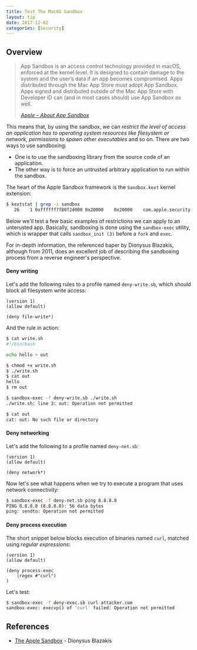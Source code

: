 ```yaml
---
title: Test The MacOS Sandbox
layout: tip
date: 2017-12-02
categories: [Security]
---
```


## Overview

<blockquote>
  <p>App Sandbox is an access control technology provided in macOS, enforced at the kernel level. It is designed to contain damage to the system and the user’s data if an app becomes compromised. Apps distributed through the Mac App Store must adopt App Sandbox. Apps signed and distributed outside of the Mac App Store with Developer ID can (and in most cases should) use App Sandbox as well.</p>
  <cite><a target="_blank" href="https://developer.apple.com/library/content/documentation/Security/Conceptual/AppSandboxDesignGuide/AboutAppSandbox/AboutAppSandbox.html">Apple - About App Sandbox</a>
</cite> </blockquote>

This means that, by using the sandbox, we can _restrict the level of access an application has to operating system resources like filesystem or network, permissions to spawn other executables_ and so on. There are two ways to use sandboxing:
* One is to use the sandboxing library from the source code of an application.
* The other way is to force an untrusted arbitrary application to run within the sandbox.

The heart of the Apple Sandbox framework is the ```Sandbox.kext``` kernel extension:
```bash
$ kextstat | grep -i sandbox
   26    1 0xffffff7f80f2d000 0x20000    0x20000    com.apple.security.sandbox (300.0) BBF405A2-CD8D-39C2-B577-251BE0978774 <25 22 16 7 6 5 4 3 2 1>
```

Below we'll test a few basic examples of restrictions we can apply to an unterusted app. Basically, sandboxing is done using the ```sandbox-exec``` utility, which is wrapper that calls ```sandbox_init (3)``` before a ```fork``` and ```exec```. 

For in-depth information, the referenced baper by Dionysus Blazakis, although from 2011, does an excellent job of describing the sandboxing process from a reverse engineer's perspective.

#### Deny writing

Let's add the following rules to a profile named ```deny-write.sb```, which should block all filesystem write access:

```
(version 1) 
(allow default)

(deny file-write*)
```

And the rule in action:

```bash
$ cat write.sh
#!/bin/bash

echo hello > out

$ chmod +x write.sh
$ ./write.sh
$ cat out
hello
$ rm out

$ sandbox-exec -f deny-write.sb ./write.sh
./write.sh: line 3: out: Operation not permitted

$ cat out
cat: out: No such file or directory
```

#### Deny networking

Let's add the following to a profile named ```deny-net.sb```:
```
(version 1)
(allow default)

(deny network*)
```

Now let's see what happens when we try to execute a program that uses network connectivity:

```bash
$ sandbox-exec -f deny-net.sb ping 8.8.8.8
PING 8.8.8.8 (8.8.8.8): 56 data bytes
ping: sendto: Operation not permitted
```

#### Deny process execution

The short snippet below blocks execution of binaries named ```curl```, matched using _regular expressions_:
```
(version 1)
(allow default)

(deny process-exec
    (regex #"curl")
)
```

Let's test:

```bash
$ sandbox-exec -f deny-exec.sb curl attacker.com
sandbox-exec: execvp() of 'curl' failed: Operation not permitted
```

## References
* [The Apple Sandbox](https://www.exploit-db.com/docs/english/16031-the-apple-sandbox.pdf) - Dionysus Blazakis
